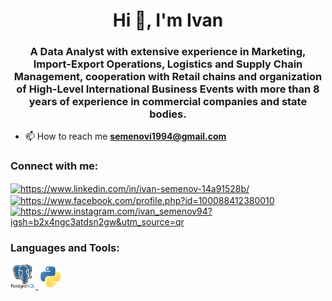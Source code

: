 <h1 align="center">Hi 👋, I'm Ivan</h1>
<h3 align="center">A Data Analyst with extensive experience in Marketing, Import-Export Operations, Logistics and Supply Chain Management, cooperation with Retail chains and organization of High-Level International Business Events with more than 8 years of experience in commercial companies and state bodies.</h3>

- 📫 How to reach me **semenovi1994@gmail.com**

<h3 align="left">Connect with me:</h3>
<p align="left">
<a href="https://linkedin.com/in/https://www.linkedin.com/in/ivan-semenov-14a91528b/" target="blank"><img align="center" src="https://raw.githubusercontent.com/rahuldkjain/github-profile-readme-generator/master/src/images/icons/Social/linked-in-alt.svg" alt="https://www.linkedin.com/in/ivan-semenov-14a91528b/" height="30" width="40" /></a>
<a href="https://fb.com/https://www.facebook.com/profile.php?id=100088412380010" target="blank"><img align="center" src="https://raw.githubusercontent.com/rahuldkjain/github-profile-readme-generator/master/src/images/icons/Social/facebook.svg" alt="https://www.facebook.com/profile.php?id=100088412380010" height="30" width="40" /></a>
<a href="https://instagram.com/https://www.instagram.com/ivan_semenov94?igsh=b2x4ngc3atdsn2gw&utm_source=qr" target="blank"><img align="center" src="https://raw.githubusercontent.com/rahuldkjain/github-profile-readme-generator/master/src/images/icons/Social/instagram.svg" alt="https://www.instagram.com/ivan_semenov94?igsh=b2x4ngc3atdsn2gw&utm_source=qr" height="30" width="40" /></a>
</p>

<h3 align="left">Languages and Tools:</h3>
<p align="left"> <a href="https://www.postgresql.org" target="_blank" rel="noreferrer"> <img src="https://raw.githubusercontent.com/devicons/devicon/master/icons/postgresql/postgresql-original-wordmark.svg" alt="postgresql" width="40" height="40"/> </a> <a href="https://www.python.org" target="_blank" rel="noreferrer"> <img src="https://raw.githubusercontent.com/devicons/devicon/master/icons/python/python-original.svg" alt="python" width="40" height="40"/> </a> </p>
